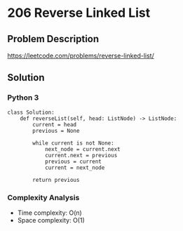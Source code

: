 # 206 Reverse Linked List
## Problem Description
https://leetcode.com/problems/reverse-linked-list/

## Solution
### Python 3
```
class Solution:
    def reverseList(self, head: ListNode) -> ListNode:
        current = head
        previous = None
        
        while current is not None:
            next_node = current.next
            current.next = previous
            previous = current
            current = next_node
            
        return previous
```
### Complexity Analysis
- Time complexity: O(n)
- Space complexity: O(1)